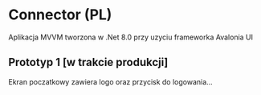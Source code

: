 # Connector (PL)

Aplikacja MVVM tworzona w .Net 8.0 przy uzyciu frameworka Avalonia UI

## Prototyp 1 [w trakcie produkcji]

Ekran poczatkowy zawiera logo oraz przycisk do logowania...
